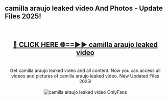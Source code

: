 <h2>camilla araujo leaked video And Photos - Update Files 2025!</h2>
<br>
<div align="center">
<h2><a href="https://linkcuts.com/hfmhzwbr" rel="nofollow">🔴 CLICK HERE 🌐==►► camilla araujo leaked video</a></h2>
<br>
Get camilla araujo leaked video and all content. Now you can access all videos and pictures of camilla araujo leaked video. New Updated Files 2025!
<br>
<br>
<a href="https://linkcuts.com/hfmhzwbr" rel="nofollow" data-target="animated-image.originalLink"><img src="https://i.ibb.co.com/WyWwxjT/player-gif2.gif" alt="camilla araujo leaked video OnlyFans" style="max-width: 100%; display: inline-block;" data-target="animated-image.originalImage"></a>
</div>
<br>